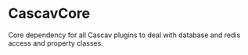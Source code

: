 # CascavCore
Core dependency for all Cascav plugins to deal with database and redis access and property classes.
